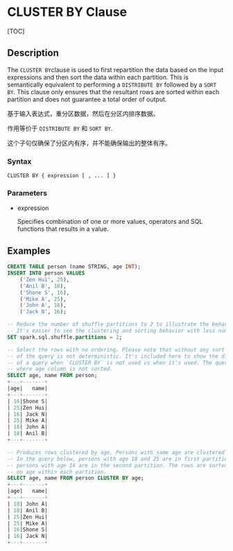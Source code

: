 # CLUSTER BY Clause

[TOC]

## Description

The `CLUSTER BY`clause is used to first repartition the data based on the input expressions and then sort the data within each partition. This is semantically equivalent to performing a `DISTRIBUTE BY` followed by a `SORT BY`. This clause only ensures that the resultant rows are sorted within each partition and does not guarantee a total order of output.

基于输入表达式，重分区数据，然后在分区内排序数据。

作用等价于 `DISTRIBUTE BY` 和 `SORT BY`.

这个子句仅确保了分区内有序，并不能确保输出的整体有序。

### Syntax

	CLUSTER BY { expression [ , ... ] }

### Parameters

- expression

	Specifies combination of one or more values, operators and SQL functions that results in a value.

## Examples

```sql
CREATE TABLE person (name STRING, age INT);
INSERT INTO person VALUES
    ('Zen Hui', 25),
    ('Anil B', 18),
    ('Shone S', 16),
    ('Mike A', 25),
    ('John A', 18),
    ('Jack N', 16);

-- Reduce the number of shuffle partitions to 2 to illustrate the behavior of `CLUSTER BY`.
-- It's easier to see the clustering and sorting behavior with less number of partitions.
SET spark.sql.shuffle.partitions = 2;

-- Select the rows with no ordering. Please note that without any sort directive, the results
-- of the query is not deterministic. It's included here to show the difference in behavior
-- of a query when `CLUSTER BY` is not used vs when it's used. The query below produces rows
-- where age column is not sorted.
SELECT age, name FROM person;
+---+-------+
|age|   name|
+---+-------+
| 16|Shone S|
| 25|Zen Hui|
| 16| Jack N|
| 25| Mike A|
| 18| John A|
| 18| Anil B|
+---+-------+

-- Produces rows clustered by age. Persons with same age are clustered together.
-- In the query below, persons with age 18 and 25 are in first partition and the
-- persons with age 16 are in the second partition. The rows are sorted based
-- on age within each partition.
SELECT age, name FROM person CLUSTER BY age;
+---+-------+
|age|   name|
+---+-------+
| 18| John A|
| 18| Anil B|
| 25|Zen Hui|
| 25| Mike A|
| 16|Shone S|
| 16| Jack N|
+---+-------+
```